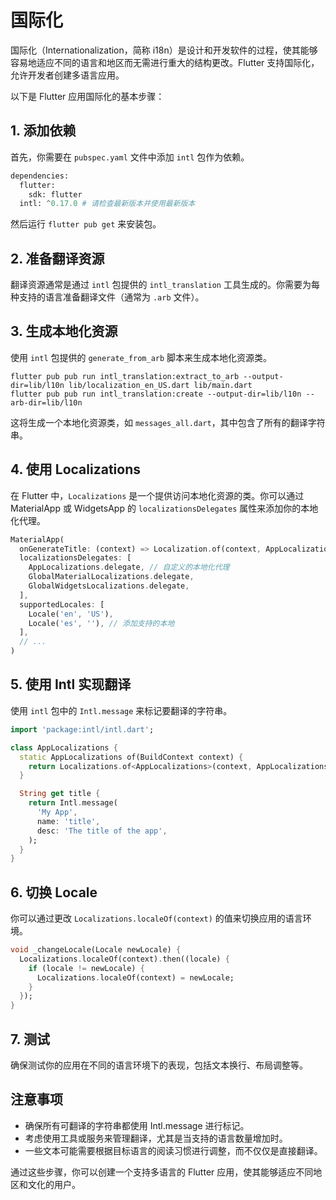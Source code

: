 # 国际化

国际化（Internationalization，简称 i18n）是设计和开发软件的过程，使其能够容易地适应不同的语言和地区而无需进行重大的结构更改。Flutter 支持国际化，允许开发者创建多语言应用。

以下是 Flutter 应用国际化的基本步骤：

## 1. 添加依赖

首先，你需要在 `pubspec.yaml` 文件中添加 `intl` 包作为依赖。

```python
dependencies:
  flutter:
    sdk: flutter
  intl: ^0.17.0 # 请检查最新版本并使用最新版本
```

然后运行 `flutter pub get` 来安装包。

## 2. 准备翻译资源

翻译资源通常是通过 `intl` 包提供的 `intl_translation` 工具生成的。你需要为每种支持的语言准备翻译文件（通常为 `.arb` 文件）。

## 3. 生成本地化资源

使用 `intl` 包提供的 `generate_from_arb` 脚本来生成本地化资源类。

```shell
flutter pub pub run intl_translation:extract_to_arb --output-dir=lib/l10n lib/localization_en_US.dart lib/main.dart
flutter pub pub run intl_translation:create --output-dir=lib/l10n --arb-dir=lib/l10n
```

这将生成一个本地化资源类，如 `messages_all.dart`，其中包含了所有的翻译字符串。

## 4. 使用 Localizations

在 Flutter 中，`Localizations` 是一个提供访问本地化资源的类。你可以通过 MaterialApp 或 WidgetsApp 的 `localizationsDelegates` 属性来添加你的本地化代理。

```dart
MaterialApp(
  onGenerateTitle: (context) => Localization.of(context, AppLocalizations).title,
  localizationsDelegates: [
    AppLocalizations.delegate, // 自定义的本地化代理
    GlobalMaterialLocalizations.delegate,
    GlobalWidgetsLocalizations.delegate,
  ],
  supportedLocales: [
    Locale('en', 'US'),
    Locale('es', ''), // 添加支持的本地
  ],
  // ...
)
```

## 5. 使用 Intl 实现翻译

使用 `intl` 包中的 `Intl.message` 来标记要翻译的字符串。

```dart
import 'package:intl/intl.dart';

class AppLocalizations {
  static AppLocalizations of(BuildContext context) {
    return Localizations.of<AppLocalizations>(context, AppLocalizations);
  }

  String get title {
    return Intl.message(
      'My App',
      name: 'title',
      desc: 'The title of the app',
    );
  }
}
```

## 6. 切换 Locale

你可以通过更改 `Localizations.localeOf(context)` 的值来切换应用的语言环境。

```dart
void _changeLocale(Locale newLocale) {
  Localizations.localeOf(context).then((locale) {
    if (locale != newLocale) {
      Localizations.localeOf(context) = newLocale;
    }
  });
}
```

## 7. 测试

确保测试你的应用在不同的语言环境下的表现，包括文本换行、布局调整等。

## 注意事项

* 确保所有可翻译的字符串都使用 Intl.message 进行标记。
* 考虑使用工具或服务来管理翻译，尤其是当支持的语言数量增加时。
* 一些文本可能需要根据目标语言的阅读习惯进行调整，而不仅仅是直接翻译。

通过这些步骤，你可以创建一个支持多语言的 Flutter 应用，使其能够适应不同地区和文化的用户。
